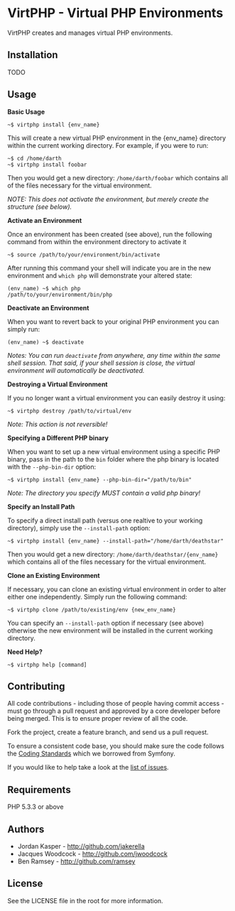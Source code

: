 VirtPHP - Virtual PHP Environments
==================================

VirtPHP creates and manages virtual PHP environments.

Installation
------------

TODO


Usage
-----

__Basic Usage__

```
~$ virtphp install {env_name}
```

This will create a new virtual PHP environment in the {env_name} directory within the current working directory. For example, if you were to run:

```
~$ cd /home/darth
~$ virtphp install foobar
```

Then you would get a new directory: `/home/darth/foobar` which contains all of the files necessary for the virtual environment.

_NOTE: This does not activate the environment, but merely create the structure (see below)._


__Activate an Environment__

Once an environment has been created (see above), run the following command from within the environment directory to activate it

```
~$ source /path/to/your/environment/bin/activate
```

After running this command your shell will indicate you are in the new environment and `which php` will demonstrate your altered state:

```
(env_name) ~$ which php
/path/to/your/environment/bin/php
```


__Deactivate an Environment__

When you want to revert back to your original PHP environment you can simply run:

```
(env_name) ~$ deactivate
```

_Notes: You can run `deactivate` from anywhere, any time within the same shell session. That said, if your shell session is close, the virtual environment will automatically be deactivated._


__Destroying a Virtual Environment__

If you no longer want a virtual environment you can easily destroy it using:

```
~$ virtphp destroy /path/to/virtual/env
```

_Note: This action is not reversible!_


__Specifying a Different PHP binary__

When you want to set up a new virtual environment using a specific PHP binary, pass in the path to the `bin` folder where the php binary is located with the `--php-bin-dir` option:

```
~$ virtphp install {env_name} --php-bin-dir="/path/to/bin"
```

_Note: The directory you specify MUST contain a valid php binary!_


__Specify an Install Path__

To specify a direct install path (versus one realtive to your working directory), simply use the `--install-path` option:

```
~$ virtphp install {env_name} --install-path="/home/darth/deathstar"
```

Then you would get a new directory: `/home/darth/deathstar/{env_name}` which contains all of the files necessary for the virtual environment.


__Clone an Existing Environment__

If necessary, you can clone an existing virtual environment in order to alter either one independently. Simply run the following command:

```
~$ virtphp clone /path/to/existing/env {new_env_name}
```

You can specify an `--install-path` option if necessary (see above) otherwise the new environment will be installed in the current working directory.


__Need Help?__

```
~$ virtphp help [command]
```



Contributing
------------

All code contributions - including those of people having commit access -
must go through a pull request and approved by a core developer before being
merged. This is to ensure proper review of all the code.

Fork the project, create a feature branch, and send us a pull request.

To ensure a consistent code base, you should make sure the code follows
the [Coding Standards](http://symfony.com/doc/2.0/contributing/code/standards.html)
which we borrowed from Symfony.

If you would like to help take a look at the [list of issues](http://github.com/jwoodcock/virtphp/issues).


Requirements
------------

PHP 5.3.3 or above

Authors
-------

* Jordan Kasper - http://github.com/jakerella
* Jacques Woodcock - http://github.com/jwoodcock
* Ben Ramsey - http://github.com/ramsey

License
-------

See the LICENSE file in the root for more information.
